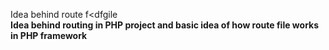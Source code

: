 Idea behind route f<dfgile <br><b>
Idea behind routing in PHP project and basic idea of how route file works in PHP framework
